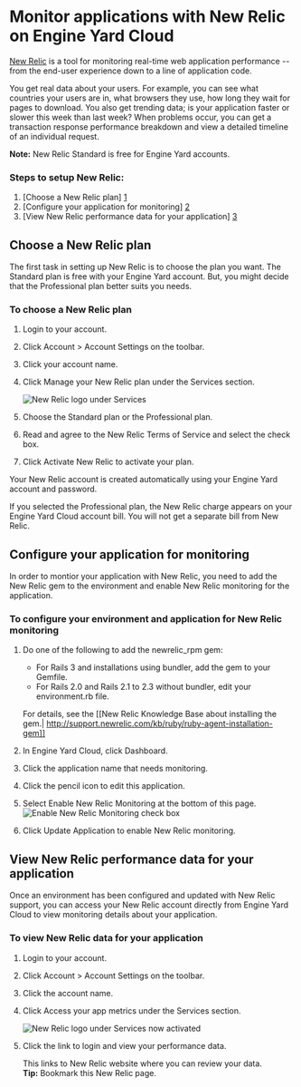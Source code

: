 # Monitor applications with New Relic on Engine Yard Cloud

[New Relic](http://newrelic.com/) is a tool for monitoring real-time web application performance -- from the end-user experience down to a line of application code. 

You get real data about your users. For example, you can see what countries your 
users are in, what browsers they use, how long they wait for pages to download. You 
also get trending data; is your application faster or slower this week than last 
week? When problems occur, you can get a transaction response performance breakdown 
and view a detailed timeline of an individual request.    

**Note:** New Relic Standard is free for Engine Yard accounts.

### Steps to setup New Relic:

1. [Choose a New Relic plan] [1]
2. [Configure your application for monitoring] [2]
3. [View New Relic performance data for your application] [3]

<h2 id="topic1"> Choose a New Relic plan</h2>

The first task in setting up New Relic is to choose the plan you want. The 
Standard plan is free with your Engine Yard account. But, you might decide 
that the Professional plan better suits you needs. 

### To choose a New Relic plan

  1. Login to your account.
  2. Click Account > Account Settings on the toolbar.
  3. Click your account name.

  4. Click Manage your New Relic plan under the Services section.

      ![New Relic logo under Services](images/new_relic_logo.png)

  5. Choose the Standard plan or the Professional plan.
  6. Read and agree to the New Relic Terms of Service and select the check box. 
  7. Click Activate New Relic to activate your plan.

Your New Relic account is created automatically using your Engine Yard account and password. 

If you selected the Professional plan, the New Relic charge appears on your Engine Yard Cloud 
account bill. You will not get a separate bill from New Relic.

<h2 id="topic2"> Configure your application for monitoring</h2>

In order to montior your application with New Relic, you need to add the New Relic gem to the environment and enable New Relic monitoring for the application.

<h3 id="topicC"> To configure your environment and application for New Relic monitoring</h3>

1. Do one of the following to add the newrelic_rpm gem:  
    * For Rails 3 and installations using bundler, add the gem to your Gemfile.
    * For Rails 2.0 and Rails 2.1 to 2.3 without bundler, edit your environment.rb file.  

    For details, see the [[New Relic Knowledge Base about installing the gem.|  http://support.newrelic.com/kb/ruby/ruby-agent-installation-gem]]  
1. In Engine Yard Cloud, click Dashboard.
2. Click the application name that needs monitoring.
3. Click the pencil icon to edit this application.
4. Select Enable New Relic Monitoring at the bottom of this page.  
    ![Enable New Relic Monitoring check box](images/enable_new_relic_monitoring.png)
4. Click Update Application to enable New Relic monitoring.


<h2 id="topic3"> View New Relic performance data for your application</h2>

Once an environment has been configured and updated with New Relic support, you can
access your New Relic account directly from Engine Yard Cloud to view monitoring details about 
your application.

### To view New Relic data for your application

1. Login to your account.
2. Click Account > Account Settings on the toolbar.
3. Click the account name.
4. Click Access your app metrics under the Services section.

    ![New Relic logo under Services now activated](images/new_relic_logo_activated.png)

5. Click the link to login and view your performance data.

    This links to New Relic website where you can review your data.  
    **Tip:** Bookmark this New Relic page.  


  [1]: #topic1        "topic1"
  [2]: #topic2        "topic2"
  [3]: #topic3        "topic3"
  [A]: #topicA        "topicA"	
  [B]: #topicB        "topicB"
  [C]: #topicC        "topicC"